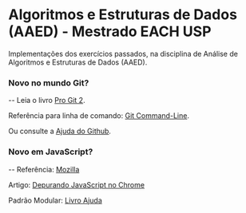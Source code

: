 # Algoritmos e Estruturas de Dados (AAED) - Mestrado EACH USP
Implementações dos exercícios passados, na disciplina de Análise de Algoritmos e Estruturas de Dados (AAED).

### Novo no mundo Git?
--
Leia o livro [Pro Git 2](https://git-scm.com/book/en/v2).

Referência para linha de comando: [Git Command-Line](https://git-scm.com/docs).

Ou consulte a [Ajuda do Github](https://help.github.com/).

### Novo em JavaScript? 
--
Referência: [Mozilla](https://developer.mozilla.org/pt-BR/docs/Web/JavaScript/Reference)

Artigo: [Depurando JavaScript no Chrome](http://netcoders.com.br/blog/depurando-javascript-chrome/)

Padrão Modular: [Livro Ajuda](https://addyosmani.com/resources/essentialjsdesignpatterns/book/)
